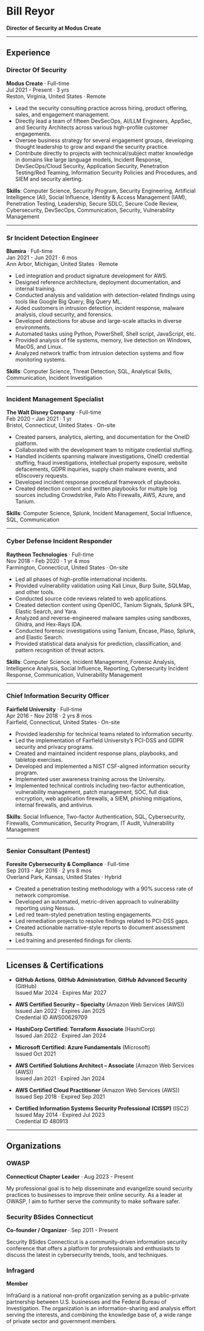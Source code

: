 # Bill Reyor

**Director of Security at Modus Create**

---

## Experience

### Director Of Security
**Modus Create** · Full-time  
Jul 2021 - Present · 3 yrs  
Reston, Virginia, United States · Remote  

- Lead the security consulting practice across hiring, product offering, sales, and engagement management.
- Directly lead a team of fifteen DevSecOps, AI/LLM Engineers, AppSec, and Security Architects across various high-profile customer engagements.
- Oversee business strategy for several engagement groups, developing thought leadership to grow and expand the security practice.
- Contribute directly to projects with technical/subject matter knowledge in domains like large language models, Incident Response, DevSecOps/Cloud Security, Application Security, Penetration Testing/Red Teaming, Information Security Policies and Procedures, and SIEM and security alerting.

**Skills**: Computer Science, Security Program, Security Engineering, Artificial Intelligence (AI), Social Influence, Identity & Access Management (IAM), Penetration Testing, Leadership, Secure SDLC, Secure Code Review, Cybersecurity, DevSecOps, Communication, Security, Vulnerability Management

---

### Sr Incident Detection Engineer
**Blumira** · Full-time  
Jan 2021 - Jun 2021 · 6 mos  
Ann Arbor, Michigan, United States · Remote  

- Led integration and product signature development for AWS.
- Designed reference architecture, deployment documentation, and internal training.
- Conducted analysis and validation with detection-related findings using tools like Google Big Query, Big Query ML.
- Aided customers in intrusion detection, incident response, malware analysis, cloud security, and forensics.
- Developed detections for abuse and large-scale attacks in diverse environments.
- Automated tasks using Python, PowerShell, Shell script, JavaScript, etc.
- Provided analysis of file systems, memory, live detection on Windows, MacOS, and Linux.
- Analyzed network traffic from intrusion detection systems and flow monitoring systems.

**Skills**: Computer Science, Threat Detection, SQL, Analytical Skills, Communication, Incident Investigation

---

### Incident Management Specialist
**The Walt Disney Company** · Full-time  
Feb 2020 - Jan 2021 · 1 yr  
Bristol, Connecticut, United States · On-site  

- Created parsers, analytics, alerting, and documentation for the OneID platform.
- Collaborated with the development team to mitigate credential stuffing.
- Handled incidents spanning malware investigations, OneID credential stuffing, fraud investigations, intellectual property exposure, website defacements, GDPR inquiries, supply chain malware events, and eDiscovery requests.
- Developed incident response procedural framework of playbooks.
- Created detection content and written playbooks for multiple log sources including Crowdstrike, Palo Alto Firewalls, AWS, Azure, and Tanium.

**Skills**: Computer Science, Splunk, Incident Management, Social Influence, SQL, Communication

---

### Cyber Defense Incident Responder
**Raytheon Technologies** · Full-time  
Nov 2018 - Feb 2020 · 1 yr 4 mos  
Farmington, Connecticut, United States · On-site  

- Led all phases of high-profile international incidents.
- Provided vulnerability validation using Kali Linux, Burp Suite, SQLMap, and other tools.
- Conducted source code reviews related to web applications.
- Created detection content using OpenIOC, Tanium Signals, Splunk SPL, Elastic Search, and Yara.
- Analyzed and reverse-engineered malware samples using sandboxes, Ghidra, and Hex-Rays IDA.
- Conducted forensic investigations using Tanium, Encase, Plaso, Splunk, and Elastic Search.
- Provided statistical data analysis for prediction, classification, and pattern recognition of threat actors.

**Skills**: Computer Science, Incident Management, Forensic Analysis, Intelligence Analysis, Social Influence, Reporting, Cybersecurity Incident Response, Communication, Vulnerability Management

---

### Chief Information Security Officer
**Fairfield University** · Full-time  
Apr 2016 - Nov 2018 · 2 yrs 8 mos  
Fairfield, Connecticut, United States · On-site  

- Provided leadership for technical teams related to information security.
- Led the implementation of Fairfield University’s PCI-DSS and GDPR security and privacy programs.
- Created and maintained incident response plans, playbooks, and tabletop exercises.
- Developed and implemented a NIST CSF-aligned information security program.
- Implemented user awareness training across the University.
- Implemented technical controls including two-factor authentication, vulnerability management, patch management, SOC, full disk encryption, web application firewalls, a SIEM, phishing mitigations, internal firewalls, and antivirus.

**Skills**: Social Influence, Two-factor Authentication, SQL, Cybersecurity, Firewalls, Communication, Security Program, IT Audit, Vulnerability Management

---

### Senior Consultant (Pentest)
**Foresite Cybersecurity & Compliance** · Full-time  
Sep 2013 - Apr 2016 · 2 yrs 8 mos  
Overland Park, Kansas, United States · Hybrid  

- Created a penetration testing methodology with a 90% success rate of network compromise.
- Developed an automated, metric-driven approach to vulnerability reporting using Nessus.
- Led red team-styled penetration testing engagements.
- Led remediation projects to resolve findings related to PCI-DSS gaps.
- Created actionable narrative-style reports to document assessment results.
- Led training and presented findings for clients.

---

## Licenses & Certifications

- **GitHub Actions**, **GitHub Administration**, **GitHub Advanced Security** (GitHub)  
  Issued Mar 2024 · Expires Mar 2027

- **AWS Certified Security – Specialty** (Amazon Web Services (AWS))  
  Issued Jan 2022 · Expires Jan 2025  
  Credential ID AWS00629709

- **HashiCorp Certified: Terraform Associate** (HashiCorp)  
  Issued Jan 2022 · Expired Jan 2024

- **Microsoft Certified: Azure Fundamentals** (Microsoft)  
  Issued Oct 2021

- **AWS Certified Solutions Architect – Associate** (Amazon Web Services (AWS))  
  Issued Jan 2021 · Expired Jan 2024

- **AWS Certified Cloud Practitioner** (Amazon Web Services (AWS))  
  Issued Sep 2018 · Expired Sep 2021

- **Certified Information Systems Security Professional (CISSP)** (ISC2)  
  Issued May 2014 · Expired Jul 2023  
  Credential ID 480913

---

## Organizations

### OWASP
**Connecticut Chapter Leader** · Aug 2023 - Present  

My professional goal is to help disseminate and evangelize sound security practices to businesses to improve their online security. As a leader at OWASP, I aim to further serve the community to make software safer.

### Security BSides Connecticut
**Co-founder / Organizer** · Sep 2011 - Present  

Security BSides Connecticut is a community-driven information security conference that offers a platform for professionals and enthusiasts to discuss the latest in cybersecurity trends, tools, and techniques.

### Infragard
**Member**  

InfraGard is a national non-profit organization serving as a public-private partnership between U.S. businesses and the Federal Bureau of Investigation. The organization is an information-sharing and analysis effort serving the interests, and combining the knowledge base of, a wide range of private sector and government members.
